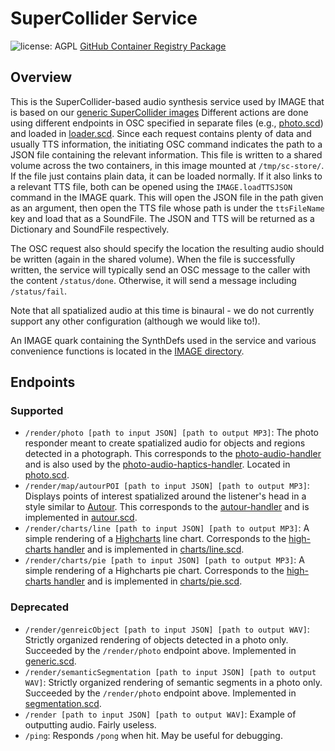 # SuperCollider Service

![license: AGPL](https://img.shields.io/badge/license-AGPL-success) [GitHub Container Registry Package](https://github.com/Shared-Reality-Lab/IMAGE-server/pkgs/container/image-service-supercollider)

## Overview

This is the SuperCollider-based audio synthesis service used by IMAGE that is based on our [generic SuperCollider images](https://github.com/Shared-Reality-Lab/IMAGE-server/pkgs/container/supercollider)
Different actions are done using different endpoints in OSC specified in separate files (e.g., [photo.scd](./photo.scd)) and loaded in [loader.scd](./loader.scd).
Since each request contains plenty of data and usually TTS information, the initiating OSC command indicates the path to a JSON
file containing the relevant information. This file is written to a shared volume across the two containers, in this image mounted at `/tmp/sc-store/`.
If the file just contains plain data, it can be loaded normally.
If it also links to a relevant TTS file, both can be opened using the `IMAGE.loadTTSJSON` command in the IMAGE quark.
This will open the JSON file in the path given as an argument, then open the TTS file whose path is under the `ttsFileName` key and
load that as a SoundFile. The JSON and TTS will be returned as a Dictionary and SoundFile respectively.

The OSC request also should specify the location the resulting audio should be written (again in the shared volume).
When the file is successfully written, the service will typically send an OSC message to the caller with the content `/status/done`.
Otherwise, it will send a message including `/status/fail`.

Note that all spatialized audio at this time is binaural - we do not currently support any other configuration (although we would like to!).

An IMAGE quark containing the SynthDefs used in the service and various convenience functions is located in the [IMAGE directory](./IMAGE).

## Endpoints

### Supported

- `/render/photo [path to input JSON] [path to output MP3]`: The photo responder meant to create spatialized audio for objects and regions detected in a photograph. This corresponds to the [photo-audio-handler](../../../handlers/photo-audio-handler) and is also used by the [photo-audio-haptics-handler](../../../handlers/photo-audio-haptics-handler). Located in [photo.scd](./photo.scd).
- `/render/map/autourPOI [path to input JSON] [path to output MP3]`: Displays points of interest spatialized around the listener's head in a style similar to [Autour](http://autour.mcgill.ca). This corresponds to the [autour-handler](../../../handlers/autour-handler) and is implemented in [autour.scd](./autour.scd).
- `/render/charts/line [path to input JSON] [path to output MP3]`: A simple rendering of a [Highcharts](https://www.highcharts.com/) line chart. Corresponds to the [high-charts handler](../../../handlers/high-charts) and is implemented in [charts/line.scd](./charts/line.scd).
- `/render/charts/pie [path to input JSON] [path to output MP3]`: A simple rendering of a Highcharts pie chart. Corresponds to the [high-charts handler](../../../handlers/high-charts) and is implemented in [charts/pie.scd](./charts/pie.scd).

### Deprecated

- `/render/genreicObject [path to input JSON] [path to output WAV]`: Strictly organized rendering of objects detected in a photo only. Succeeded by the `/render/photo` endpoint above. Implemented in [generic.scd](./generic.scd).
- `/render/semanticSegmentation [path to input JSON] [path to output WAV]`: Strictly organized rendering of semantic segments in a photo only. Succeeded by the `/render/photo` endpoint above. Implemented in [segmentation.scd](./segmentation.scd).
- `/render [path to input JSON] [path to output WAV]`: Example of outputting audio. Fairly useless.
- `/ping`: Responds `/pong` when hit. May be useful for debugging.
